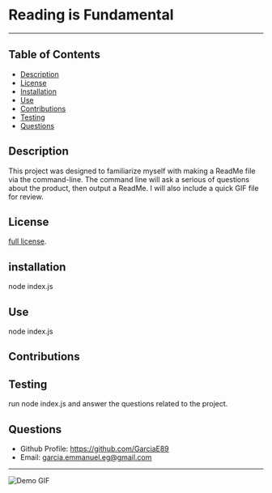 # Reading is Fundamental 
--- 
## Table of Contents
* [Description](#description)
* [License](#license)
* [Installation](#installation)
* [Use](#use)
* [Contributions](#contributions)
* [Testing](#testing)
* [Questions](#questions)
## Description
This project was designed to familiarize myself with making a ReadMe file via the command-line. The command line will ask a serious of questions about the product, then output a ReadMe. I will also include a quick GIF file for review. 
## License
[full license](opensource.org/license/MIT).
## installation
node index.js
## Use 
node index.js
## Contributions

## Testing
run node index.js and answer the questions related to the project.
## Questions 
- Github Profile: https://github.com/GarciaE89
- Email: garcia.emmanuel.eg@gmail.com
---
![Demo GIF](./app/assets/walkthrough.gif)